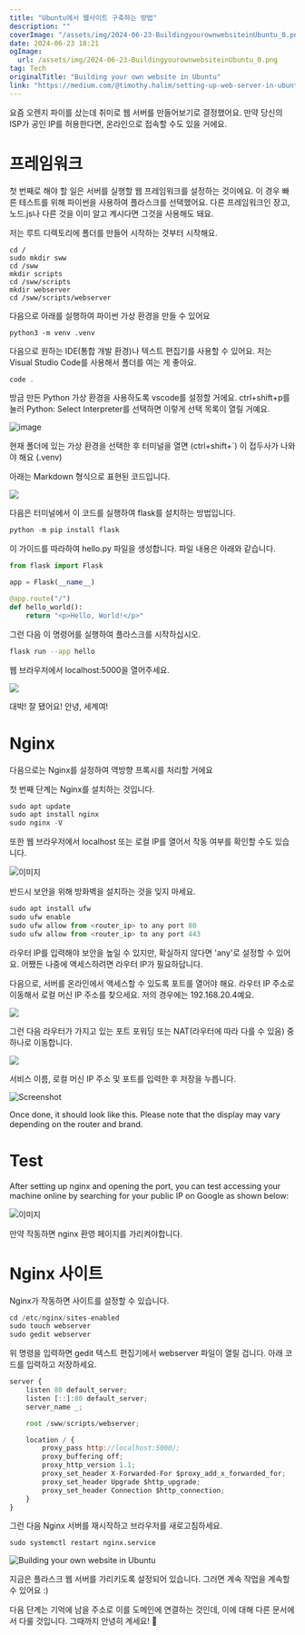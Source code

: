 ```yaml
---
title: "Ubuntu에서 웹사이트 구축하는 방법"
description: ""
coverImage: "/assets/img/2024-06-23-BuildingyourownwebsiteinUbuntu_0.png"
date: 2024-06-23 18:21
ogImage: 
  url: /assets/img/2024-06-23-BuildingyourownwebsiteinUbuntu_0.png
tag: Tech
originalTitle: "Building your own website in Ubuntu"
link: "https://medium.com/@timothy.halim/setting-up-web-server-in-ubuntu-8ac1a3b36a7d"
---
```



요즘 오렌지 파이를 샀는데 취미로 웹 서버를 만들어보기로 결정했어요. 만약 당신의 ISP가 공인 IP를 허용한다면, 온라인으로 접속할 수도 있을 거에요.

# 프레임워크

첫 번째로 해야 할 일은 서버를 실행할 웹 프레임워크를 설정하는 것이에요. 이 경우 빠른 테스트를 위해 파이썬을 사용하여 플라스크를 선택했어요. 다른 프레임워크인 장고, 노드.js나 다른 것을 이미 알고 계시다면 그것을 사용해도 돼요.

저는 루트 디렉토리에 폴더를 만들어 시작하는 것부터 시작해요.

<div class="content-ad"></div>

```shell
cd /
sudo mkdir sww
cd /sww
mkdir scripts
cd /sww/scripts
mkdir webserver
cd /sww/scripts/webserver
```

다음으로 아래를 실행하여 파이썬 가상 환경을 만들 수 있어요

```shell
python3 -m venv .venv
```

다음으로 원하는 IDE(통합 개발 환경)나 텍스트 편집기를 사용할 수 있어요. 저는 Visual Studio Code를 사용해서 폴더를 여는 게 좋아요.

<div class="content-ad"></div>

```js
code .
```

방금 만든 Python 가상 환경을 사용하도록 vscode를 설정할 거에요. ctrl+shift+p를 눌러 Python: Select Interpreter를 선택하면 이렇게 선택 목록이 열릴 거예요.

![image](/assets/img/2024-06-23-BuildingyourownwebsiteinUbuntu_0.png)

현재 폴더에 있는 가상 환경을 선택한 후 터미널을 열면 (ctrl+shift+`) 이 접두사가 나와야 해요 (.venv)

<div class="content-ad"></div>

아래는 Markdown 형식으로 표현된 코드입니다.


<img src="/assets/img/2024-06-23-BuildingyourownwebsiteinUbuntu_1.png" />

다음은 터미널에서 이 코드를 실행하여 flask를 설치하는 방법입니다.

```python
python -m pip install flask
```

이 가이드를 따라하여 hello.py 파일을 생성합니다. 파일 내용은 아래와 같습니다.


<div class="content-ad"></div>

```python
from flask import Flask

app = Flask(__name__)

@app.route("/")
def hello_world():
    return "<p>Hello, World!</p>"
```

그런 다음 이 명령어를 실행하여 플라스크를 시작하십시오.

```bash
flask run --app hello
```

웹 브라우저에서 localhost:5000을 열어주세요.

<div class="content-ad"></div>

<img src="/assets/img/2024-06-23-BuildingyourownwebsiteinUbuntu_2.png" />

대박! 잘 됐어요! 안녕, 세계여!

# Nginx

다음으로는 Nginx를 설정하여 역방향 프록시를 처리할 거에요

<div class="content-ad"></div>

첫 번째 단계는 Nginx를 설치하는 것입니다.

```js
sudo apt update
sudo apt install nginx
sudo nginx -V
```

또한 웹 브라우저에서 localhost 또는 로컬 IP를 열어서 작동 여부를 확인할 수도 있습니다.

![이미지](/assets/img/2024-06-23-BuildingyourownwebsiteinUbuntu_3.png)

<div class="content-ad"></div>

반드시 보안을 위해 방화벽을 설치하는 것을 잊지 마세요.

```js
sudo apt install ufw
sudo ufw enable
sudo ufw allow from <router_ip> to any port 80
sudo ufw allow from <router_ip> to any port 443
```

라우터 IP를 입력해야 보안을 높일 수 있지만, 확실하지 않다면 'any'로 설정할 수 있어요. 어쨌든 나중에 액세스하려면 라우터 IP가 필요하답니다.

다음으로, 서버를 온라인에서 액세스할 수 있도록 포트를 열어야 해요. 라우터 IP 주소로 이동해서 로컬 머신 IP 주소를 찾으세요. 저의 경우에는 192.168.20.4예요.

<div class="content-ad"></div>


<img src="/assets/img/2024-06-23-BuildingyourownwebsiteinUbuntu_4.png" />

그런 다음 라우터가 가지고 있는 포트 포워딩 또는 NAT(라우터에 따라 다를 수 있음) 중 하나로 이동합니다.

<img src="/assets/img/2024-06-23-BuildingyourownwebsiteinUbuntu_5.png" />

서비스 이름, 로컬 머신 IP 주소 및 포트를 입력한 후 저장을 누릅니다.


<div class="content-ad"></div>


![Screenshot](/assets/img/2024-06-23-BuildingyourownwebsiteinUbuntu_6.png)

Once done, it should look like this. Please note that the display may vary depending on the router and brand.

# Test

After setting up nginx and opening the port, you can test accessing your machine online by searching for your public IP on Google as shown below:


<div class="content-ad"></div>


![이미지](/assets/img/2024-06-23-BuildingyourownwebsiteinUbuntu_7.png)

만약 작동하면 nginx 환영 페이지를 가리켜야합니다.

# Nginx 사이트

Nginx가 작동하면 사이트를 설정할 수 있습니다.


<div class="content-ad"></div>


```js
cd /etc/nginx/sites-enabled
sudo touch webserver
sudo gedit webserver
```

위 명령을 입력하면 gedit 텍스트 편집기에서 webserver 파일이 열릴 겁니다. 아래 코드를 입력하고 저장하세요.

```js
server {
    listen 80 default_server;
    listen [::]:80 default_server;
    server_name _;

    root /sww/scripts/webserver;

    location / {
        proxy_pass http://localhost:5000/;
        proxy_buffering off;
        proxy_http_version 1.1;
        proxy_set_header X-Forwarded-For $proxy_add_x_forwarded_for;
        proxy_set_header Upgrade $http_upgrade;
        proxy_set_header Connection $http_connection;
    }
}
```

그런 다음 Nginx 서버를 재시작하고 브라우저를 새로고침하세요.


<div class="content-ad"></div>

```Markdown
sudo systemctl restart nginx.service
```

![Building your own website in Ubuntu](/assets/img/2024-06-23-BuildingyourownwebsiteinUbuntu_8.png)

지금은 플라스크 웹 서버를 가리키도록 설정되어 있습니다. 그러면 계속 작업을 계속할 수 있어요 :)

다음 단계는 기억에 남을 주소로 이를 도메인에 연결하는 것인데, 이에 대해 다른 문서에서 다룰 것입니다. 그때까지 안녕히 계세요! 👋
